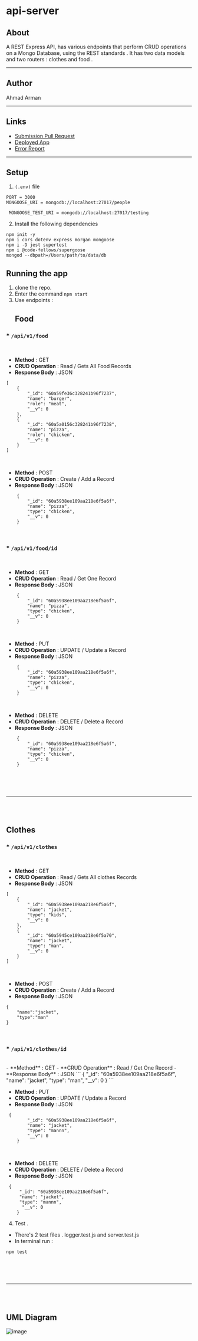 # api-server
## About 
 A REST Express API, has various endpoints that perform CRUD operations on a Mongo Database, using the REST standards . 
 It has two data models and two routers : clothes and food . 
<hr>

## Author
 Ahmad Arman
<hr>

## Links
* [Submission Pull Request]()
* [Deployed App](https://furat-api-server.herokuapp.com)
* [Error Report]()
<hr>

## Setup
1. `(.env)` file 
```
PORT = 3000
MONGOOSE_URI = mongodb://localhost:27017/people

 MONGOOSE_TEST_URI = mongodb://localhost:27017/testing
```
2. Install the following dependencies
```
npm init -y 
npm i cors dotenv express morgan mongoose
npm i -D jest supertest
npm i @code-fellows/supergoose 
mongod --dbpath=/Users/path/to/data/db
```
## Running the app 
1. clone the repo.
2. Enter the command `npm start`
3. Use endpoints :
   ## Food
  ### * `/api/v1/food`
<br>

- **Method** : GET 
- **CRUD Operation** : Read / Gets All Food Records
- **Response Body**   : JSON
```
[
    {
        "_id": "60a59fe36c328241b96f7237",
        "name": "burger",
        "role": "meat",
        "__v": 0
    },
    {
        "_id": "60a5a0156c328241b96f7238",
        "name": "pizza",
        "role": "chicken",
        "__v": 0
    }
]
```
<br>

- **Method** : POST 
- **CRUD Operation** : Create / Add a Record
- **Response Body**   : JSON
```
    {
        "_id": "60a5938ee109aa218e6f5a6f",
        "name": "pizza",
        "type": "chicken",
        "__v": 0
    }
```
<br>

 ### * `/api/v1/food/id`
<br>

- **Method** : GET 
- **CRUD Operation** : Read / Get One Record
- **Response Body**   : JSON
```
    {
        "_id": "60a5938ee109aa218e6f5a6f",
        "name": "pizza",
        "type": "chicken",
        "__v": 0
    }
```
<br>

- **Method** : PUT 
- **CRUD Operation** : UPDATE / Update a Record
- **Response Body**   : JSON
```
    {
        "_id": "60a5938ee109aa218e6f5a6f",
        "name": "pizza",
        "type": "chicken",
        "__v": 0
    }
``` 
<br>

- **Method** : DELETE 
- **CRUD Operation** : DELETE / Delete a Record
- **Response Body**   : JSON
```
    {
        "_id": "60a5938ee109aa218e6f5a6f",
        "name": "pizza",
        "type": "chicken",
        "__v": 0
    }
```
<br><br><br>
<hr>
<br><br>

  ## Clothes
  ### * `/api/v1/clothes`
<br>

- **Method** : GET 
- **CRUD Operation** : Read / Gets All clothes Records
- **Response Body**  : JSON
```
[
    {
        "_id": "60a5938ee109aa218e6f5a6f",
        "name": "jacket",
        "type": "kids",
        "__v": 0
    },
    {
        "_id": "60a5945ce109aa218e6f5a70",
        "name": "jacket",
        "type": "man",
        "__v": 0
    }
]
```
<br>

- **Method** : POST 
- **CRUD Operation** : Create / Add a Record
- **Response Body**   : JSON
```
{
    "name":"jacket",
    "type":"man"
}
```
<br>

 ### * `/api/v1/clothes/id`
<br>
- **Method** : GET 
- **CRUD Operation** : Read / Get One Record
- **Response Body** : JSON
```
 {
        "_id": "60a5938ee109aa218e6f5a6f",
        "name": "jacket",
        "type": "man",
        "__v": 0
    }
```
<br>

- **Method** : PUT 
- **CRUD Operation** : UPDATE / Update a Record
- **Response Body**  : JSON
```
 {
        "_id": "60a5938ee109aa218e6f5a6f",
        "name": "jacket",
        "type": "mannn",
        "__v": 0
    }
```
<br>

- **Method** : DELETE 
- **CRUD Operation** : DELETE / Delete a Record
- **Response Body**   : JSON
```
 {
     "_id": "60a5938ee109aa218e6f5a6f",
     "name": "jacket",
     "type": "mannn",
      "__v": 0
    }
```
4. Test . 
* There's 2 test files . logger.test.js and server.test.js
* In terminal run :
```
npm test
```
<br><br><br>
<hr>
<br><br>

## UML Diagram
![image]()